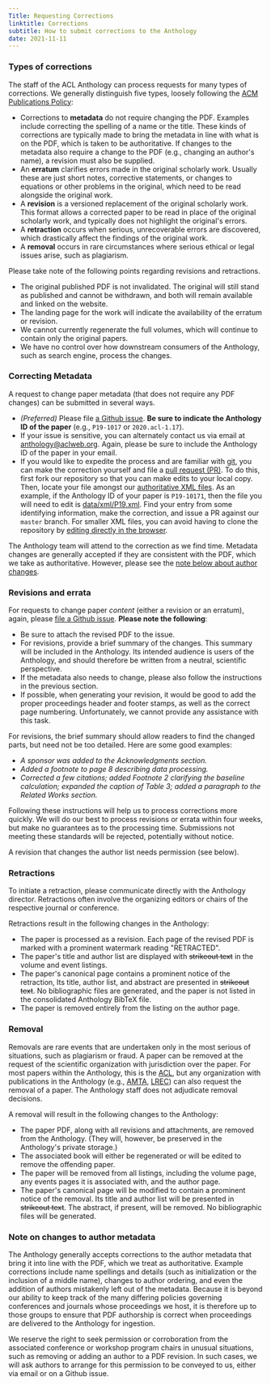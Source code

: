 ```yaml
---
Title: Requesting Corrections
linktitle: Corrections
subtitle: How to submit corrections to the Anthology
date: 2021-11-11
---
```


### Types of corrections

The staff of the ACL Anthology can process requests for many types of corrections.
We generally distinguish five types, loosely following the [ACM Publications Policy](https://www.acm.org/publications/policies/):

* Corrections to **metadata** do not require changing the PDF.
  Examples include correcting the spelling of a name or the title.
  These kinds of corrections are typically made to bring the metadata in line with what is on the PDF, which is taken to be authoritative.
  If changes to the metadata also require a change to the PDF (e.g., changing an author's name), a revision must also be supplied.
* An **erratum** clarifies errors made in the original scholarly work.
  Usually these are just short notes, corrective statements, or changes to equations or other problems in the original, which need to be read alongside the original work.
* A **revision** is a versioned replacement of the original scholarly work.
  This format allows a corrected paper to be read in place of the original scholarly work, and typically does not highlight the original's errors.
* A **retraction** occurs when serious, unrecoverable errors are discovered, which drastically affect the findings of the original work.
* A **removal** occurs in rare circumstances where serious ethical or legal issues arise, such as plagiarism.

Please take note of the following points regarding revisions and retractions.

* The original published PDF is not invalidated.
  The original will still stand as published and cannot be withdrawn, and both will remain available and linked on the website.
* The landing page for the work will indicate the availability of the erratum or revision.
* We cannot currently regenerate the full volumes, which will continue to contain only the original papers.
* We have no control over how downstream consumers of the Anthology, such as search engine, process the changes.

### Correcting Metadata

A request to change paper metadata (that does not require any PDF changes) can be submitted in several ways.

-  _(Preferred)_ Please file [a Github issue](https://github.com/acl-org/acl-anthology/issues/new?assignees=anthology-assist&labels=correction%2Cmetadata&template=01-metadata-correction.yml&title=Paper+Metadata%3A+%7Breplace+with+Anthology+ID%7D).
   **Be sure to indicate the Anthology ID of the paper** (e.g., `P19-1017` or `2020.acl-1.17`).
-  If your issue is sensitive, you can alternately contact us via email at anthology@aclweb.org.
   Again, please be sure to include the Anthology ID of the paper in your email.
-  If you would like to expedite the process and are familiar with [git](https://git-scm.com), you can make the correction yourself and file a [pull request (PR)](https://help.github.com/en/github/collaborating-with-issues-and-pull-requests/about-pull-requests).
   To do this, first fork our repository so that you can make edits to your local copy.
   Then, locate your file amongst our [authoritative XML files](https://github.com/acl-org/acl-anthology/tree/master/data/xml).
   As an example, if the Anthology ID of your paper is `P19-10171`, then the file you will need to edit is [data/xml/P19.xml](https://github.com/acl-org/acl-anthology/blob/master/data/xml/P19.xml).
   Find your entry from some identifying information, make the correction, and issue a PR against our `master` branch.
   For smaller XML files, you can avoid having to clone the repository by [editing directly in the browser](https://help.github.com/en/github/managing-files-in-a-repository/editing-files-in-another-users-repository).

The Anthology team will attend to the correction as we find time.
Metadata changes are generally accepted if they are consistent with the PDF, which we take as authoritative.
However, please see the [note below about author changes](#note-on-author-changes).

### Revisions and errata

For requests to change paper *content* (either a revision or an erratum), again, please [file a Github issue](https://github.com/acl-org/acl-anthology/issues/new?assignees=anthology-assist&labels=correction%2Crevision&template=03-revision-or-errata.yml&title=Paper+Revision%7Breplace+with+Anthology+ID%7D).
**Please note the following**:

- Be sure to attach the revised PDF to the issue.
- For revisions, provide a brief summary of the changes.
  This summary will be included in the Anthology.
	Its intended audience is users of the Anthology, and should therefore be written from a neutral, scientific perspective.
- If the metadata also needs to change, please also follow the instructions in the previous section.
- If possible, when generating your revision, it would be good to add the proper proceedings header and footer stamps, as well as the correct page numbering.
  Unfortunately, we cannot provide any assistance with this task.

For revisions, the brief summary should allow readers to find the changed parts, but need not be too detailed.
Here are some good examples:

- *A sponsor was added to the Acknowledgments section.*
- *Added a footnote to page 8 describing data processing.*
- *Corrected a few citations; added Footnote 2 clarifying the baseline calculation; expanded the caption of Table 3; added a paragraph to the Related Works section.*

Following these instructions will help us to process corrections more quickly.
We will do our best to process revisions or errata within four weeks, but make no guarantees as to the processing time.
Submissions not meeting these standards will be rejected, potentially without notice.

A revision that changes the author list needs permission (see below).

### Retractions

To initiate a retraction, please communicate directly with the Anthology director.
Retractions often involve the organizing editors or chairs of the respective journal or conference.

Retractions result in the following changes in the Anthology:

* The paper is processed as a revision.
  Each page of the revised PDF is marked with a prominent watermark reading "RETRACTED".
* The paper's title and author list are displayed with ~~strikeout text~~ in the volume and event listings.
* The paper's canonical page contains a prominent notice of the retraction,
  Its title, author list, and abstract are presented in ~~strikeout text~~.
  No bibliographic files are generated, and the paper is not listed in the consolidated Anthology BibTeX file.
* The paper is removed entirely from the listing on the author page.

### Removal

Removals are rare events that are undertaken only in the most serious of situations, such as plagiarism or fraud.
A paper can be removed at the request of the scientific organization with jurisdiction over the paper.
For most papers within the Anthology, this is the [ACL](https://www.aclweb.org/), but any organization with publications in the Anthology (e.g., [AMTA](https://www.amtaweb.org/), [LREC](https://lrec-conf.org)) can also request the removal of a paper.
The Anthology staff does not adjudicate removal decisions.

A removal will result in the following changes to the Anthology:

* The paper PDF, along with all revisions and attachments, are removed from the Anthology.
  (They will, however, be preserved in the Anthology's private storage.)
* The associated book will either be regenerated or will be edited to remove the offending paper.
* The paper will be removed from all listings, including the volume page, any events pages it is associated with, and the author page.
* The paper's canonical page will be modified to contain a prominent notice of the removal.
  Its title and author list will be presented in ~~strikeout text~~.
  The abstract, if present, will be removed.
  No bibliographic files will be generated.

### Note on changes to author metadata

The Anthology generally accepts corrections to the author metadata that bring it into line with the PDF, which we treat as authoritative.
Example corrections include name spellings and details (such as initialization or the inclusion of a middle name), changes to author ordering, and even the addition of authors mistakenly left out of the metadata.
Because it is beyond our ability to keep track of the many differing policies governing conferences and journals whose proceedings we host, it is therefore up to those groups to ensure that PDF authorship is correct when proceedings are delivered to the Anthology for ingestion.

We reserve the right to seek permission or corroboration from the associated conference or workshop program chairs in unusual situations, such as removing or adding an author to a PDF revision.
In such cases, we will ask authors to arrange for this permission to be conveyed to us, either via email or on a Github issue.
